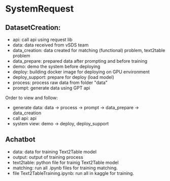  # SystemRequest

 ## DatasetCreation:
 * api: call api using request lib
 * data: data received from vSDS team
 * data_creation: data created for matching (functional) problem, text2table problem
 * data_prepare: prepared data after prompting and before training
 * demo: demo the system before deploying
 * deploy: building docker image for deploying on GPU environment
 * deploy_support: prepare for deploy (load model)
 * process: process raw data from folder "data"
 * prompt: generate data using GPT api

 Order to view and follow: 
 * generate data: data -> process -> prompt -> data_prepare -> data_creation
 * call api: api
 * system view: demo -> deploy, deploy_support

 ## Achatbot
 * data: data for training Text2Table model
 * output: output of training process
 * text2table: python file for trainig Text2Table model
 * matching: run all .ipynb files for training matching.
 * file Text2TableTraining.ipynb: run all in kaggle for training.
